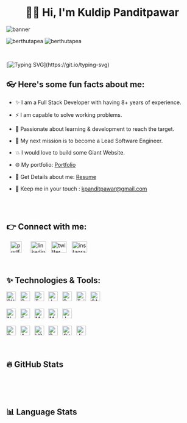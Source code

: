 <h1 align="center">👋🏻 Hi, I'm Kuldip Panditpawar</h1>

<img src="https://res.cloudinary.com/da2ugvucc/image/upload/v1741609003/banner_hhitdu.png" alt="banner" /><br>

<p align="left">
<img src="https://komarev.com/ghpvc/?username=KuldipVerce&label=Profile%20views&color=0e75b6&style=flat" alt="berthutapea" /> 
<img src="https://img.shields.io/github/followers/KuldipVerce" alt="berthutapea" /> 
</p><br>

[![Typing SVG](https://readme-typing-svg.herokuapp.com?font=Roboto&size=40&vCenter=true&height=60&lines=A+Full+Stack+Developer;A+MERN+Stack+Developer;A+React+JS+Developer;)](https://git.io/typing-svg)

## 👓 Here's some fun facts about me:

- ✨ I am a Full Stack Developer with having 8+ years of experience.
- ⚡️ I am capable to solve working problems.
- 💫 Passionate about learning & development to reach the target.
- 🚀 My next mission is to become a Lead Software Engineer.
- 💥 I would love to build some Giant Website.
- 🌐 My portfolio: [Portfolio](https://react-js-project-ochre.vercel.app/)
- 📝 Get Details about me: [Resume](https://res.cloudinary.com/da2ugvucc/image/upload/v1735987765/gql2rkpme0azjp7q36s9.png)
- 💬 Keep me in your touch : kpanditpawar@gmail.com

  <br><br>

## 👉 Connect with me:

<p align="left">
    <a style="margin: 0 10px" href="https://react-js-project-ochre.vercel.app/" target="blank" title="Portfolio"><img align="center" src="https://res.cloudinary.com/da2ugvucc/image/upload/v1741603640/kuldip_pandit_profile_pic_enhanced4_lc9wbo.png" alt="portfolio" height="30" width="30" /></a>
    <a style="margin: 0 10px" href="https://www.linkedin.com/in/kuldip-panditpawar-833ba9157/" target="blank"><img align="center" src="https://raw.githubusercontent.com/rahuldkjain/github-profile-readme-generator/master/src/images/icons/Social/linked-in-alt.svg" alt="linkedin" height="30" width="40" /></a>
    <a href="https://x.com/k_panditpawar93" target="blank"><img align="center" src="https://raw.githubusercontent.com/rahuldkjain/github-profile-readme-generator/master/src/images/icons/Social/twitter.svg" alt="twitter" height="30" width="40" /></a>
  </a>
    <a style="margin: 0 10px" href="https://www.instagram.com/kuldippanditpawar" target="blank"><img align="center" src="https://raw.githubusercontent.com/rahuldkjain/github-profile-readme-generator/master/src/images/icons/Social/instagram.svg" alt="instagram" height="30" width="40" /></a>
</p><br>

## ✨ Technologies & Tools:

<p align="left">

<!-- Front End -->
<img src="https://img.shields.io/badge/PHP-777BB4?logo=php&logoColor=white" alt="PHP logo" title="PHP" height="25" />
&nbsp;
<img src="https://img.shields.io/badge/React JS-282C34?logo=react&logoColor=61DAFB" alt="React JS logo" title="React JS" height="25" />
&nbsp;
<img src="https://img.shields.io/badge/TypeScript-282C34?logo=typescript&logoColor=3178C6" alt="TypeScript logo" title="TypeScript" height="25" />
&nbsp;
<img src="https://img.shields.io/badge/JavaScript-282C34?logo=javascript&logoColor=F7DF1E" alt="JavaScript logo" title="JavaScript" height="25" />
&nbsp;
<img src="https://img.shields.io/badge/Redux-282C34?logo=redux&logoColor=764ABC" alt="Redux logo" title="Redux" height="25" />
&nbsp;
<img src="https://img.shields.io/badge/Tailwind CSS-282C34?logo=tailwindcss&logoColor=06B6D4" alt="Tailwind CSS logo" title="Tailwind CSS" height="25" />
&nbsp;
<img src="https://img.shields.io/badge/Sass-282C34?logo=sass&logoColor=06B6" alt="SASS logo" title="Sass" height="25" />
&nbsp;

<br>
<br>

<!-- Back End -->
<img src="https://img.shields.io/badge/Node JS-282C34?logo=node.js&logoColor=339933" alt="Node JS logo" title="Node JS" height="25" />
&nbsp;
<img src="https://img.shields.io/badge/Express JS-282C34?logo=express&logoColor=000000" alt="Express JS logo" title="Express JS" height="25" />
&nbsp;
<img src="https://img.shields.io/badge/MongoDB-282C34?logo=mongodb&logoColor=47A248" alt="MongoDB logo" title="MongoDB" height="25" />
&nbsp;
<img src="https://img.shields.io/badge/MySQL-282C34?logo=mysql&logoColor=4169" alt="MySQL logo" title="MySQL" height="25" />
&nbsp;
<img src="https://img.shields.io/badge/Jest-282C34?logo=jest&logoColor=FF6C37" alt="Jest logo" title="Jest" height="25" />
&nbsp;

<br>
<br>

<!-- Tools -->
<img src="https://img.shields.io/badge/Docker-282C34?logo=docker&logoColor=2496ED" alt="Docker logo" title="Docker" height="25" />
&nbsp;
<img src="https://img.shields.io/badge/AWS Cloud-282C34?logo=googlecloud&logoColor=" alt="AWS Cloud logo" title="AWS Cloud" height="25" />
&nbsp;
<img src="https://img.shields.io/badge/VS Code-282C34?logo=visualstudiocode&logoColor=007ACC" alt="VS Code logo" title="VS Code" height="25" />
&nbsp;
<img src="https://img.shields.io/badge/Postman-282C34?logo=postman&logoColor=FF6C37" alt="Postman logo" title="Postman" height="25" />
&nbsp;
<img src="https://img.shields.io/badge/Git-282C34?logo=git&logoColor=F05032" alt="Git logo" title="Git" height="25" />
&nbsp;
<img src="https://img.shields.io/badge/Jira-282C34?logo=jirasoftware&logoColor=0052CC" alt="Jira logo" title="Jira" height="25" />
&nbsp;

</p><br>

## 🔥 GitHub Stats

<div align="center">  
    <img src="https://github-readme-stats.vercel.app/api?username=kuldipVerce&show_icons=true&theme=transparent&border_color=454545" alt="" />
    &nbsp;
    <img src="https://streak-stats.demolab.com?user=kuldipVerce&theme=transparent&border=454545&date_format=j%20M%5B%20Y%5D" alt="" />
</div>

<br>
<br>

## 📊 Language Stats

<div align="center">
    <img src="https://github-readme-stats.vercel.app/api/top-langs/?username=KuldipVerce&layout=donut-vertical&theme=transparent&border_color=454545" alt="" />
</div>
